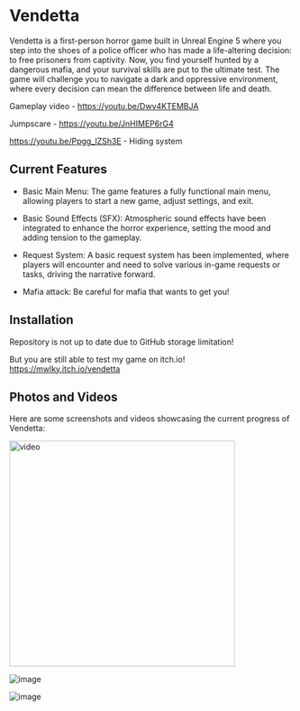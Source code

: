 # Vendetta




Vendetta is a first-person horror game built in Unreal Engine 5 where you step into the shoes of a police officer who has made a life-altering decision: to free prisoners from captivity. Now, you find yourself hunted by a dangerous mafia, and your survival skills are put to the ultimate test. The game will challenge you to navigate a dark and oppressive environment, where every decision can mean the difference between life and death.

Gameplay video - https://youtu.be/Dwv4KTEMBJA

Jumpscare - https://youtu.be/JnHIMEP6rG4

https://youtu.be/Ppgg_lZSh3E - Hiding system


## Current Features

- Basic Main Menu: The game features a fully functional main menu, allowing players to start a new game, adjust settings, and exit.

- Basic Sound Effects (SFX): Atmospheric sound effects have been integrated to enhance the horror experience, setting the mood and adding tension to the gameplay.

- Request System: A basic request system has been implemented, where players will encounter and need to solve various in-game requests or tasks, driving the narrative forward.

- Mafia attack: Be careful for mafia that wants to get you!


## Installation

Repository is not up to date due to GitHub storage limitation!

But you are still able to test my game on itch.io!
https://mwlky.itch.io/vendetta

## Photos and Videos

Here are some screenshots and videos showcasing the current progress of Vendetta:

<img src="https://media0.giphy.com/media/v1.Y2lkPTc5MGI3NjExM2N2bWtwaDlhZnVuNTUzaWtvbTQybTZveDFpb3U3Y2cxcTh3ZmtibyZlcD12MV9pbnRlcm5hbF9naWZfYnlfaWQmY3Q9Zw/rcwISU3QiaQXxWUOmc/200.gif" width="400" alt="video">

![image](https://i.imgur.com/2z2nq3s.jpeg)

![image](https://i.imgur.com/WiLwSxY.jpeg)

